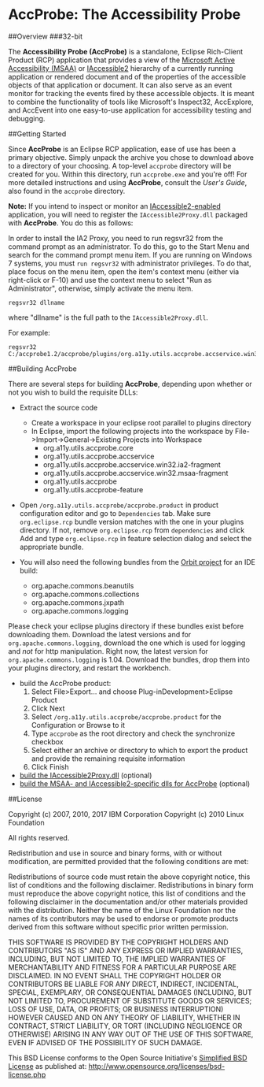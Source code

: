 # AccProbe: The Accessibility Probe

##Overview
###32-bit

The **Accessibility Probe (AccProbe)** is a standalone, Eclipse Rich-Client Product (RCP) application that provides a view of the [Microsoft Active Accessibility (MSAA)](http://msdn2.microsoft.com/en-us/library/ms697707.aspx) or [IAccessible2](http://a11y.org/ia2) hierarchy of a currently running application or rendered document and of the properties of the accessible objects of that application or document. It can also serve as an event monitor for tracking the events fired by these accessible objects. It is meant to combine the functionality of tools like Microsoft's Inspect32, AccExplore, and AccEvent into one easy-to-use application for accessibility testing and debugging.

##Getting Started

Since **AccProbe** is an Eclipse RCP application, ease of use has been a primary objective. Simply unpack the archive you chose to download above to a directory of your choosing. A top-level ```accprobe``` directory will be created for you. Within this directory, run ```accprobe.exe``` and you're off! For more detailed instructions and using **AccProbe**, consult the *User's Guide*, also found in the ```accprobe``` directory.

**Note:** If you intend to inspect or monitor an [IAccessible2-enabled](http://a11y.org/ia2) application, you will need to register the ```IAccessible2Proxy.dll``` packaged with **AccProbe**. You do this as follows:

In order to install the IA2 Proxy, you need to run regsvr32 from the command prompt as an administrator. To do this, go to the Start Menu and search for the command prompt menu item. If you are running on Windows 7 systems, you must ```run regsvr32``` with administrator privileges. To do that, place focus on the menu item, open the item's context menu (either via right-click or F-10) and use the context menu to select "Run as Administrator", otherwise, simply activate the menu item.
```
regsvr32 dllname
```
where "dllname" is the full path to the ```IAccessible2Proxy.dll```.

For example:

```
regsvr32 C:/accprobe1.2/accprobe/plugins/org.a11y.utils.accprobe.accservice.win32.ia2_1.2.0/IAccessible2Proxy.dll.
```

##Building AccProbe

There are several steps for building **AccProbe**, depending upon whether or not you wish to build the requisite DLLs:

* Extract the source code
    * Create a workspace in your eclipse root parallel to plugins directory
    * In Eclipse, import the following projects into the workspace by File->Import->General->Existing Projects into Workspace
        * org.a11y.utils.accprobe.core
        * org.a11y.utils.accprobe.accservice
        * org.a11y.utils.accprobe.accservice.win32.ia2-fragment
        * org.a11y.utils.accprobe.accservice.win32.msaa-fragment
        * org.a11y.utils.accprobe
        * org.a11y.utils.accprobe-feature

* Open ```/org.a11y.utils.accprobe/accprobe.product``` in product configuration editor and go to ```Dependencies``` tab. Make sure ```org.eclipse.rcp``` bundle version matches with the one in your plugins directory. If not, remove ```org.eclipse.rcp``` from ```dependencies``` and click Add and type ```org.eclipse.rcp``` in feature selection dialog and select the appropriate bundle.

* You will also need the following bundles from the [Orbit project](http://www.eclipse.org/orbit) for an IDE build:
    * org.apache.commons.beanutils
    * org.apache.commons.collections
    * org.apache.commons.jxpath
    * org.apache.commons.logging

Please check your eclipse plugins directory if these bundles exist before downloading them. Download the latest versions and for ```org.apache.commons.logging```, download the one which is used for logging and *not* for http manipulation. Right now, the latest version for ```org.apache.commons.logging``` is 1.04. Download the bundles, drop them into your plugins directory, and restart the workbench.

* build the AccProbe product:
    1. Select File>Export... and choose Plug-inDevelopment>Eclipse Product
    2. Click Next
    3. Select ```/org.a11y.utils.accprobe/accprobe.product``` for the Configuration or Browse to it
    4. Type ```accprobe``` as the root directory and check the synchronize checkbox
    5. Select either an archive or directory to which to export the product and provide the remaining requisite information
    6. Click Finish
* [build the IAccessible2Proxy.dll](http://www.linux-foundation.org/en/Accessibility/IAccessible2/ComProxyDLL) (optional)
* [build the MSAA- and IAccessible2-specific dlls for AccProbe](http://accessibility.linuxfoundation.org/a11yweb/util/accprobe/buildingAccprobeDlls.html) (optional)

##License

Copyright (c) 2007, 2010, 2017 IBM Corporation
Copyright (c) 2010 Linux Foundation

All rights reserved.

Redistribution and use in source and binary forms, with or without modification, are permitted provided that the following conditions are met:

Redistributions of source code must retain the above copyright notice, this list of conditions and the following disclaimer.
Redistributions in binary form must reproduce the above copyright notice, this list of conditions and the following disclaimer in the documentation and/or other materials provided with the distribution.
Neither the name of the Linux Foundation nor the names of its contributors may be used to endorse or promote products derived from this software without specific prior written permission.

THIS SOFTWARE IS PROVIDED BY THE COPYRIGHT HOLDERS AND CONTRIBUTORS "AS IS" AND ANY EXPRESS OR IMPLIED WARRANTIES, INCLUDING, BUT NOT LIMITED TO, THE IMPLIED WARRANTIES OF MERCHANTABILITY AND FITNESS FOR A PARTICULAR PURPOSE ARE DISCLAIMED. IN NO EVENT SHALL THE COPYRIGHT HOLDER OR CONTRIBUTORS BE LIABLE FOR ANY DIRECT, INDIRECT, INCIDENTAL, SPECIAL, EXEMPLARY, OR CONSEQUENTIAL DAMAGES (INCLUDING, BUT NOT LIMITED TO, PROCUREMENT OF SUBSTITUTE GOODS OR SERVICES; LOSS OF USE, DATA, OR PROFITS; OR BUSINESS INTERRUPTION) HOWEVER CAUSED AND ON ANY THEORY OF LIABILITY, WHETHER IN CONTRACT, STRICT LIABILITY, OR TORT (INCLUDING NEGLIGENCE OR OTHERWISE) ARISING IN ANY WAY OUT OF THE USE OF THIS SOFTWARE, EVEN IF ADVISED OF THE POSSIBILITY OF SUCH DAMAGE.

This BSD License conforms to the Open Source Initiative's [Simplified BSD License](http://www.opensource.org/licenses/bsd-license.php) as published at:
http://www.opensource.org/licenses/bsd-license.php
